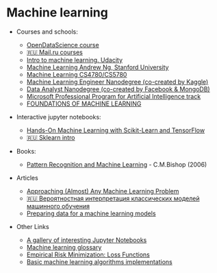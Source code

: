 # Machine learning

* Courses and schools:
  * [OpenDataScience course](https://github.com/Yorko/mlcourse_open)
  * [:ru: Mail.ru courses](https://sphere.mail.ru/materials/video/)
  * [Intro to machine learning. Udacity](https://www.udacity.com/course/intro-to-machine-learning--ud120)
  * [Machine Learning Andrew Ng, Stanford University](https://www.coursera.org/learn/machine-learning)
  * [Machine Learning CS4780/CS5780](https://courses.cis.cornell.edu/cs4780/2017sp/)
  * [Machine Learning Engineer Nanodegree (co-created by Kaggle)](https://www.udacity.com/course/machine-learning-engineer-nanodegree--nd009)
  * [Data Analyst Nanodegree (co-created by Facebook & MongoDB)](https://www.udacity.com/course/data-analyst-nanodegree--nd002)
  * [Microsoft Professional Program for Artificial Intelligence track](https://academy.microsoft.com/en-us/tracks/artificial-intelligence/)
  * [FOUNDATIONS OF MACHINE LEARNING](https://bloomberg.github.io/foml/)

* Interactive jupyter notebooks:
  * [Hands-On Machine Learning with Scikit-Learn and TensorFlow](https://github.com/ageron/handson-ml)
  * [:ru: Sklearn intro](https://github.com/Dyakonov/notebooks/blob/master/dj_sklearn_intro.ipynb)

* Books:
  * [Pattern Recognition and Machine Learning](http://www.amazon.com/Pattern-Recognition-Learning-Information-Statistics/dp/0387310738/) - C.M.Bishop (2006)

* Articles
  * [Approaching (Almost) Any Machine Learning Problem](http://blog.kaggle.com/2016/07/21/approaching-almost-any-machine-learning-problem-abhishek-thakur/)
  * [:ru: Вероятностная интерпретация классических моделей машинного обучения](https://monnoroch.github.io/ru/posts/2017/10/30/generative-modeling-with-deep-learning.html)
  * [Preparing data for a machine learning models](https://www.jeremyjordan.me/preparing-data-for-a-machine-learning-model/)

* Other Links
  * [A gallery of interesting Jupyter Notebooks](https://github.com/jupyter/jupyter/wiki/A-gallery-of-interesting-Jupyter-Notebooks)
  * [Machine learning glossary](https://developers.google.com/machine-learning/glossary/)
  * [Empirical Risk Minimization: Loss Functions](http://www.cs.cornell.edu/courses/cs4780/2017sp/lectures/lecturenote10.html)
  * [Basic machine learning algorithms implementations](https://github.com/zotroneneis/machine_learning_basics)